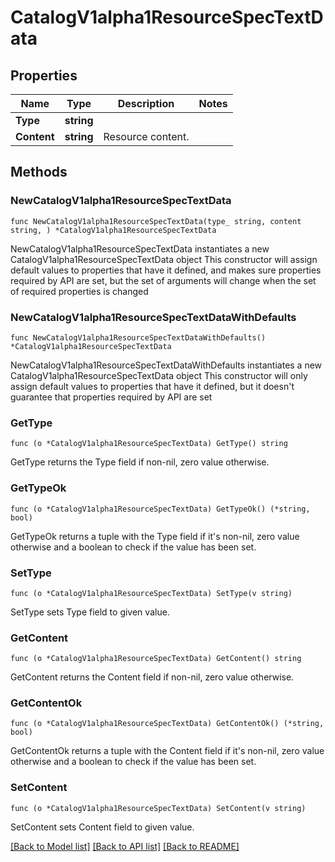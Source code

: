 # CatalogV1alpha1ResourceSpecTextData

## Properties

Name | Type | Description | Notes
------------ | ------------- | ------------- | -------------
**Type** | **string** |  | 
**Content** | **string** | Resource content. | 

## Methods

### NewCatalogV1alpha1ResourceSpecTextData

`func NewCatalogV1alpha1ResourceSpecTextData(type_ string, content string, ) *CatalogV1alpha1ResourceSpecTextData`

NewCatalogV1alpha1ResourceSpecTextData instantiates a new CatalogV1alpha1ResourceSpecTextData object
This constructor will assign default values to properties that have it defined,
and makes sure properties required by API are set, but the set of arguments
will change when the set of required properties is changed

### NewCatalogV1alpha1ResourceSpecTextDataWithDefaults

`func NewCatalogV1alpha1ResourceSpecTextDataWithDefaults() *CatalogV1alpha1ResourceSpecTextData`

NewCatalogV1alpha1ResourceSpecTextDataWithDefaults instantiates a new CatalogV1alpha1ResourceSpecTextData object
This constructor will only assign default values to properties that have it defined,
but it doesn't guarantee that properties required by API are set

### GetType

`func (o *CatalogV1alpha1ResourceSpecTextData) GetType() string`

GetType returns the Type field if non-nil, zero value otherwise.

### GetTypeOk

`func (o *CatalogV1alpha1ResourceSpecTextData) GetTypeOk() (*string, bool)`

GetTypeOk returns a tuple with the Type field if it's non-nil, zero value otherwise
and a boolean to check if the value has been set.

### SetType

`func (o *CatalogV1alpha1ResourceSpecTextData) SetType(v string)`

SetType sets Type field to given value.


### GetContent

`func (o *CatalogV1alpha1ResourceSpecTextData) GetContent() string`

GetContent returns the Content field if non-nil, zero value otherwise.

### GetContentOk

`func (o *CatalogV1alpha1ResourceSpecTextData) GetContentOk() (*string, bool)`

GetContentOk returns a tuple with the Content field if it's non-nil, zero value otherwise
and a boolean to check if the value has been set.

### SetContent

`func (o *CatalogV1alpha1ResourceSpecTextData) SetContent(v string)`

SetContent sets Content field to given value.



[[Back to Model list]](../README.md#documentation-for-models) [[Back to API list]](../README.md#documentation-for-api-endpoints) [[Back to README]](../README.md)


